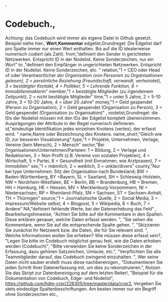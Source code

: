  ,
# Codebuch.,
Achtung: das Codebuch wird immer als eigene Datei in Github gesetzt. Beispiel siehe hier.,
**Wert**,**Kommentar**
edgelist,Grundregel: Die Edgelist darf pro Spalte immer nur einen Wert enthalten. Bis auf die ID idealerweise numerisch codiert (als Zahl).
from,"definiert den Sender in gerichteten Netzwerken. Entspricht ID in der Nodelist. Keine Sonderzeichen, nur ein Wort"
to ,"definiert den Empfänger in ungerichteten Netzwerken. Entspricht ID in der Nodelist. Keine Sonderzeichen, etc. "
relation,"1 = CEO oder Head of oder Verantwortliche*r der Organisation (von Personen zu Organisationen gelesen), 2 = persönliche Beziehung (Freundschaft, verwandt, verheiratet), 3 = bestätigter Kontakt, 4 = Politiker, 5 = Lehrende Funktion,  6 = Immobilienmakler*in"
member,"1 = bestätigte Mitglieder (zu irgendeinem Zeitpunkt), 2 = nicht bestätigte Mitglieder"
time,"1 = unter 5 Jahre, 2 = 5-10 Jahre, 3 = 10-20 Jahre, 4 = über 20 Jahre"
money,"1 = Geld gespendet (Person zu Organisation), 2 = Geld gespendet (Organisation zu Person), 3 = Geld gespendet (Organisation zu Organisation)"
,
nodelist,Grundregel: die IDs der Nodelist müssen mit den IDs der Edgelist komplett übereinstimmen. Ausprägungen der Attribute in der Regel numerisch definieren.
id,"eindeutige Identifikation jedes einzelnen Knotens (vertex), der erfasst wird.  "
name,Name oder Bezeichnung des Knotens. 
name_short,"Gleich wie ID, zur besseren Visualisierung"
type,"1 = Projekte, Unternehmen, Verlage, Vereine (kein Mensch), 2 = Mensch"
sector,"Bei Organisationen/Unternehmen/Parteien: 1 = Bildung, 2 = Verlage und Redaktionen, 3 = Non-Profit (z.B. Vereine von sozialen Projekten), 4 = Wirtschaft, 5 = Partei, 6 = Gesundheit (mit Einnahmen, wie Arztpraxen), 7 = Immobilien"
sex,"1 = männlich, 2 = weiblich, 3 = unklar/divers"
county,"Nur bei type Unternehmen: Sitz der Organisation nach Bundesland; BW = Baden-Württemberg, BY =Bayern, SL = Saarland, SH = Schleswig-Holstein, NW = Nordrhein-Westfalen, BE = Berlin, BB = Brandenburg, HB = Bremen, HH = Hamburg, HE = Hessen, MV = Mecklenburg-Vorpommern,  NI = Niedersachsen,  RP = Rheinland-Pfalz, SN = Sachsen, ST = Sachsen-Anhalt, TH = Thüringen"
source,"1 = Journalistische Quelle, 2 = Social Media, 3 = Impressum/Website selbst, 4 = Blogpost, 5 = Wikipedia, 6 = Buch, 7 = Andere"
NA,"definiert fehlende Werte, bei der Datenerhebung das Feld"
,
Bearbeitungshinweise,
"Achten Sie bitte auf die Kommentare in den Spalten. Diese erklären genauer, welche Daten erfasst werden. ",
"Sie sehen die Kommentare, wenn Sie auf die entsprechende Spalte gehen. ",
"Skizzieren Sie zunächst Ihr Netzwerk bzw. die Daten, die für Sie relevant sind. ",
Welche Informationen wollen Sie erheben? Wie müssen diese erfasst sein?,
"Legen Sie bitte im Codebuch möglichst genau fest, wie die Daten erhoben werden (Codebuch)",
"Bitte verwenden Sie keine Sonderzeichen in der Erfassung, dazu gehören Satzzeichen, Umlaute, etc.",
"Verpflichten Sie alle Teammitglieder darauf, das Codebuch zwingend einzuhalten. ",
Wer seine Daten nicht sauber erstellt muss diese nachbereinigen.,
"Dokumentieren Sie jeden Schritt Ihrer Datenerfassung mit, um dies zu rekonstruieren.",
Nutzen Sie das Skript zur Datenbereinigung auf dem letzten Reiter!,
"Beispiel für die Dokumentation von Codebuch, Edge- und Nodelist",
https://github.com/hdm-crpr/226305/tree/master/data/crpr2,
Vergeben Sie stets eindeutige Spaltenbeschriftungen. Am besten immer nur ein Begriff ohne Sonderzeichen etc.,